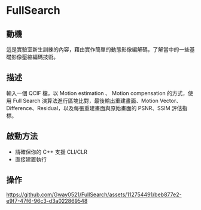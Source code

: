 # FullSearch

## 動機
這是實驗室新生訓練的內容，藉由實作簡單的動態影像編解碼，了解當中的一些基礎影像壓縮編碼技術。

## 描述
輸入一個 QCIF 檔，以 Motion estimation 、 Motion compensation 的方式，使用 Full Search 演算法進行區塊比對，最後輸出重建畫面、Motion Vector、Difference、Residual，以及每張重建畫面與原始畫面的 PSNR、SSIM 評估指標。

## 啟動方法
- 請確保你的 C++ 支援 CLI/CLR
- 直接建置執行

## 操作

https://github.com/Gway0521/FullSearch/assets/112754491/beb877e2-e9f7-47f6-96c3-d3a022869548






